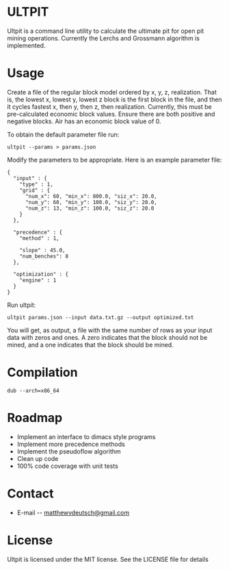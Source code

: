 ULTPIT
======
Ultpit is a command line utility to calculate the ultimate pit for open pit mining
operations. Currently the Lerchs and Grossmann algorithm is implemented.

Usage
======

Create a file of the regular block model ordered by x, y, z, realization. That is, the
lowest x, lowest y, lowest z block is the first block in the file, and then it cycles
fastest x, then y, then z, then realization. Currently, this must be pre-calculated
economic block values. Ensure there are both positive and negative blocks. Air has an
economic block value of 0.

To obtain the default parameter file run:

    ultpit --params > params.json

Modify the parameters to be appropriate. Here is an example parameter file:

    {
      "input" : {
        "type" : 1,
        "grid" : {
          "num_x": 60, "min_x": 800.0, "siz_x": 20.0,
          "num_y": 60, "min_y": 100.0, "siz_y": 20.0,
          "num_z": 13, "min_z": 100.0, "siz_z": 20.0 
        }
      },

      "precedence" : {
        "method" : 1,

        "slope" : 45.0,
        "num_benches": 8
      },

      "optimization" : {
        "engine" : 1
      }
    }

Run ultpit:

    ultpit params.json --input data.txt.gz --output optimized.txt

You will get, as output, a file with the same number of rows as your input data with zeros
and ones. A zero indicates that the block should not be mined, and a one indicates that
the block should be mined.

Compilation
===========

    dub --arch=x86_64

Roadmap
========

* Implement an interface to dimacs style programs
* Implement more precedence methods
* Implement the pseudoflow algorithm
* Clean up code 
* 100% code coverage with unit tests

Contact
========

* E-mail -- matthewvdeutsch@gmail.com

License
=======

Ultpit is licensed under the MIT license. See the LICENSE file for details
